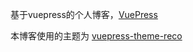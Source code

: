 基于vuepress的个人博客，[VuePress](https://vuepress.vuejs.org/zh/)

本博客使用的主题为 [vuepress-theme-reco](https://vuepress-theme-reco.recoluan.com/zh/)
